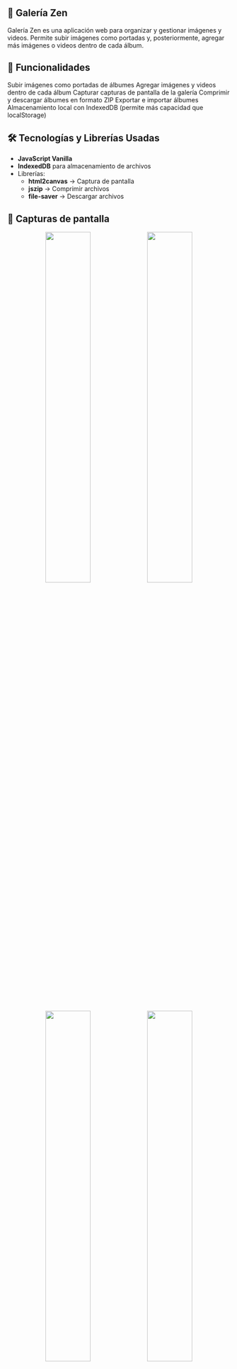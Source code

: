 ## 🎨 Galería Zen

Galería Zen es una aplicación web para organizar y gestionar imágenes y videos. Permite subir imágenes como portadas y, posteriormente, agregar más imágenes o videos dentro de cada álbum.

## 🚀 Funcionalidades
Subir imágenes como portadas de álbumes
Agregar imágenes y videos dentro de cada álbum
Capturar capturas de pantalla de la galería
Comprimir y descargar álbumes en formato ZIP
Exportar e importar álbumes
Almacenamiento local con IndexedDB (permite más capacidad que localStorage)

## 🛠️ Tecnologías y Librerías Usadas

- **JavaScript Vanilla**
- **IndexedDB** para almacenamiento de archivos
- Librerías:
  - **html2canvas** → Captura de pantalla
  - **jszip** → Comprimir archivos
  - **file-saver** → Descargar archivos
 
## 🎨 Capturas de pantalla

<div align="center">
  <img src="https://github.com/user-attachments/assets/d816d1df-9d61-4d86-9d78-da62b039233a" width="45%" />
  <img src="https://github.com/user-attachments/assets/ecdc0447-6aa9-4475-b8ea-7b95145ce993" width="45%" />
</div>

<div align="center">
  <img src="https://github.com/user-attachments/assets/9b4fbb79-b354-4550-a032-3ea01713eca6" width="45%" />
  <img src="https://github.com/user-attachments/assets/cedcad0b-2806-470d-8050-97805a392d23" width="45%" />
</div>

## 🌐 Hosting

La aplicación está alojada en GitHub Pages. Puedes probarla en el siguiente enlace:

🔗 [Galería Zen en GitHub Pages](sebitas71133.github.io/GaleriaZen/)

## 🛠️ Autor
Jesús Sebastián Huamanculi Casavilca - GitHub
